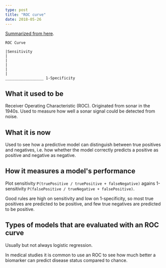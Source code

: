 ```yaml
---
type: post
title: "ROC curve"
date: 2018-05-26
---
```


[Summarized from here](https://www.theanalysisfactor.com/what-is-an-roc-curve/).

```
ROC Curve

|Sensitivity
|
|
|
|
|
_________________ 1-Specificity
```

## What it used to be

Receiver Operating Characteristic (ROC).
Originated from sonar in the 1940s.
Used to measure how well a sonar signal could be detected from noise.

## What it is now

Used to see how a predictive model can distinguish between true positives and negatives,
i.e. how whether the model correctly predicts a positive as positive and negative as negative.

## How it measures a model's performance

Plot sensitivity `P(truePositive / truePositive + falseNegative)`
agains 1-sensitivity `P(falsePositive / trueNegative + falsePositive)`.

Good rules are high on sensitivity and low on 1-specificity,
so most true positives are predicted to be positive,
and few true negatives are predicted to be positive.

## Types of models that are evaluated with an ROC curve

Usually but not always logistic regression.

In medical studies it is common to use an ROC to see how much better a biomarker
can predict disease status compared to chance.


